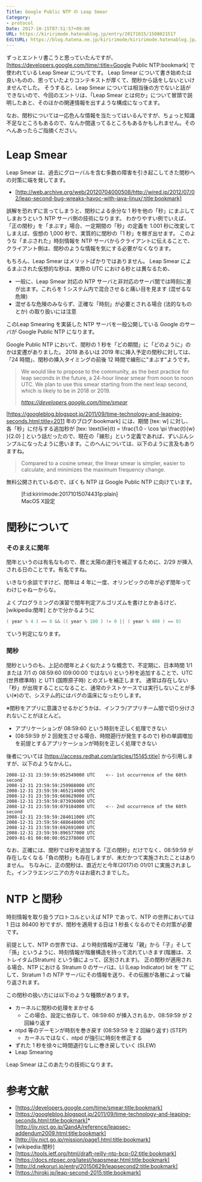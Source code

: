 ```yaml
---
Title: Google Public NTP の Leap Smear
Category:
- protocol
Date: 2017-10-15T07:51:57+09:00
URL: https://kiririmode.hatenablog.jp/entry/20171015/1508021517
EditURL: https://blog.hatena.ne.jp/kiririmode/kiririmode.hatenablog.jp/atom/entry/8599973812308049479
---
```


ずっとエントリ書こうと思っていたんですが、[https://developers.google.com/time/:title=Google Public NTP:bookmark] で使われている Leap Smear についてです。
Leap Smear について書き始めたは良いものの、思っていたよりコンテキストが厚くて、閏秒から話をしないといけませんでした。
そうすると、Leap Smear については相当後の方でないと話ができないので、今回のエントリは、「Leap Smear とは何か」について冒頭で説明したあと、そのほかの関連情報を出すような構成になってます。

なお、閏秒については一応色んな情報を当たってはいるんですが、ちょっと知識不足なところもあるので、なんか間違ってるところもあるかもしれません。そのへんあったらご指摘ください。

# Leap Smear

Leap Smear は、過去にグローバルを含む多数の障害を引き起こしてきた閏秒への対策に端を発してます。

* [http://web.archive.org/web/20120704000508/http://wired.jp/2012/07/02/leap-second-bug-wreaks-havoc-with-java-linux/:title:bookmark]

誤解を恐れずに言ってしまうと、閏秒による余分な 1 秒を他の「秒」にまぶしてしまおうという NTP サーバ側の技術になります。
わかりやすい例でいえば、「正の閏秒」を「まぶす」場合、一定期間の「秒」の定義を 1.001 秒に改変してしまえば、仮想の 1,000 秒で、実質的に閏秒の「1 秒」を稼ぎ出せます。
このような「まぶされた」時刻情報を NTP サーバからクライアントに伝えることで、クライアント側は、閏秒のような情報を気にする必要がなくなります。


もちろん、Leap Smear はメリットばかりではありません。
Leap Smear によるまぶされた仮想的な秒は、実際の UTC における秒とは異なるため、

* 一般に、Leap Smear 対応の NTP サーバと非対応のサーバ間では時刻に差が出ます。これらを 1 システム内で混合させると痛い目を見ます (混ぜるな危険)
* 混ぜるな危険のみならず、正確な「時刻」が必要とされる場合 (法的なものとか) の取り扱いには注意

このLeap Smearing を実装した NTP サーバを一般公開している Google のサーバが Google Public NTP になります。



Google Public NTP において、閏秒の 1 秒を「どの期間」に「どのように」のかは変遷がありました。
2018 あるいは 2019 年に挿入予定の閏秒に対しては、「24 時間」、閏秒の挿入タイミングの前後 12 時間で線形に"まぶす"ようです。

> We would like to propose to the community, as the best practice for leap seconds in the future, a 24-hour linear smear from noon to noon UTC. We plan to use this smear starting from the next leap second, which is likely to be in 2018 or 2019.
>
> <cite>https://developers.google.com/time/smear</cite>

[https://googleblog.blogspot.jp/2011/09/time-technology-and-leaping-seconds.html:title=2011 年のブログ:bookmark] には、期間 [tex: w] に対し、各「秒」に付与する追加秒が [tex: \text{lie}(t) = \frac{1.0 - \cos \pi \frac{t}{w} }{2.0} ] という話だったので、現在の「線形」という定義であれば、ずいぶんシンプルになったように思います。このへんについては、以下のように言及もありますね。

> Compared to a cosine smear, the linear smear is simpler, easier to calculate, and minimizes the maximum frequency change.


無料公開されているので、ぼくも NTP は Google Public NTP に向けています。

<figure class="figure-image figure-image-fotolife">[f:id:kiririmode:20171015074431p:plain]<figcaption>MacOS X設定</figcaption></figure>

# 閏秒について
### そのまえに閏年

閏年というのは有名なもので、暦と太陽の運行を補正するために、2/29 が挿入される日のことです。有名ですね。

いきなり余談ですけど、閏年は 4 年に一度、オリンピックの年が必ず閏年ってわけじゃねーからな。

よくプログラミングの演習で閏年判定アルゴリズムを書けとかあるけど、[wikipedia:閏年] とかで分かるように

```c
( year % 4 ) == 0 && (( year % 100 ) != 0 || ( year % 400 ) == 0)
```

ていう判定になります。

### 閏秒

閏秒というのも、上記の閏年とよく似たような概念で、不定期に、日本時間 1/1 または 7/1 の 08:59:60 (09:00:00 ではない) という秒を追加することで、UTC (世界標準時) と UT1 (国際原子時) とのズレを補正します。
通常は存在しない「秒」が出現することになること、通常のテストケースでは実行しないことが多い(※)ので、システム的にはバグの温床になったりします。

※閏秒をアプリに意識させるかどうかは、インフラ/アプリチーム間で切り分けされないことがほとんど。

* アプリケーションが 08:59:60 という時刻を正しく処理できない
* (08:59:59 が 2 回発生させる場合、時間遡行が発生するので) 秒の単調増加を前提とするアプリケーションが時刻を正しく処理できない

後者については [https://access.redhat.com/articles/15145:title] から引用しますが、以下のようなかんじ。

```
2008-12-31 23:59:59:052549000 UTC    <-- 1st occurrence of the 60th second
2008-12-31 23:59:59:259988000 UTC
2008-12-31 23:59:59:465214000 UTC
2008-12-31 23:59:59:669629000 UTC
2008-12-31 23:59:59:873936000 UTC
2008-12-31 23:59:59:079184000 UTC    <-- 2nd occurrence of the 60th second
2008-12-31 23:59:59:284011000 UTC
2008-12-31 23:59:59:488648000 UTC
2008-12-31 23:59:59:692691000 UTC
2008-12-31 23:59:59:896577000 UTC
2009-01-01 00:00:00:052378000 UTC
```

なお、正確には、閏秒では秒を追加する「正の閏秒」だけでなく、08:59:59 が存在しなくなる「負の閏秒」も存在しますが、未だかつて実施されたことはありません。
ちなみに、正の閏秒は、直近だと今年(2017)の 01/01 に実施されました。インフラエンジニアの方々はお疲れさまでした。

# NTP と閏秒

時刻情報を取り扱うプロトコルといえば NTP であって、NTP の世界においては 1 日は 86400 秒ですが、閏秒を適用する日は 1 秒長くなるのでその対策が必要です。

前提として、NTP の世界では、より時刻情報が正確な「親」から「子」そして「孫」というように、時刻情報が階層構造を持って流れていきます(階層は、ストレイタム(Stratum) という値によって、区別されます)。
正の閏秒が適用される場合、NTP における Stratum 0 のサーバは、LI (Leap Indicator) bit を "1" にして、Stratum 1 の NTP サーバにその情報を送り、その伝搬が各層によって繰り返されます。

この閏秒の扱い方には以下のような種類があります。

* カーネルに閏秒の処理をまかせる
    * この場合、設定に依存して、08:59:60 が挿入されるか、08:59:59 が 2 回繰り返す
* ntpd 等のデーモンが時刻を巻き戻す (08:59:59 を 2 回繰り返す) (STEP)
    * カーネルではなく、ntpd が強引に時刻を修正する
* ずれた 1 秒を徐々に時間退行なしに巻き戻していく (SLEW)
* Leap Smearing

Leap Smear はこのあたりの技術になります。


# 参考文献

* [https://developers.google.com/time/smear:title:bookmark]
* [https://googleblog.blogspot.jp/2011/09/time-technology-and-leaping-seconds.html:title:bookmark]* [http://jjy.nict.go.jp/QandA/reference/leapsec-addendum2009.html:title:bookmark]
* [http://jjy.nict.go.jp/mission/page1.html:title:bookmark]
* [wikipedia:閏秒]
* [https://tools.ietf.org/html/draft-reilly-ntp-bcp-02:title:bookmark]
* [https://docs.ntpsec.org/latest/leapsmear.html:title:bookmark]
* [http://d.nekoruri.jp/entry/20150629/leapsecond2:title:bookmark]
* [https://hiroki.jp/leap-second-2015:title:bookmark]
